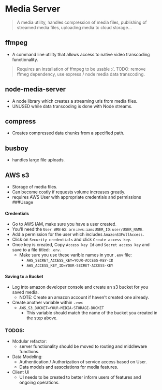 # Media Server

> A media utility, handles compression of media files, publishing of streamed media files, uploading media to cloud storage...

## ffmpeg
- A command line utility that allows access to native video transcoding functionality.
> Requires an installation of ffmpeg to be usable :(.
> TODO: remove ffmeg dependency, use express / node media data transcoding.

## node-media-server
- A node library which creates a streaming urls from media files.
- UNUSED while data transcoding is done with Node streams.

## compress
- Creates compressed data chunks from a specified path.

## busboy
- handles large file uploads.

## AWS s3
- Storage of media files.
- Can become costly if requests volume increases greatly.
- requires AWS User with appropriate credentials and permissions
###Usage
#### Credentials
- Go to AWS IAM, make sure you have a user created.
- You'll need the `User ARN` ex: `arn:aws:iam:USER_ID:user/USER_NAME`.
- Add a permission for the user which includes `AmazonS3FullAccess`.
- Click on `Security credentials` and click `Create access key`.
- Once key is created, Copy `Access key Id` and `Secret access key` and save to a file titled: `.env`.
    - Make sure you use these varible names in your `.env` file:
        - `AWS_SECRET_ACCESS_KEY=YOUR-ACCESS-KEY-ID`
        - `AWS_ACCESS_KEY_ID=YOUR-SECRET-ACCESS-KEY`
#### Saving to a Bucket
- Log into amazon developer console and create an s3 bucket for you saved media.
    - NOTE: Create an amazon account if haven't created one already.
- Create another variable within `.env`:
    - `AWS_S3_BUCKET=YOUR-MEDIA-STORAGE-BUCKET`
        - This variable should match the name of the bucket you created in the step above.

### TODOS:
- Modular refactor:
    - server functionality should be moved to routing and middleware functions.
- Data Modeling:
    - Authentication / Authorization of service access based on User.
    - Data models and associations for media features. 
- Client UI
    - UI needs to be created to better inform users of features and ongoing operations.
